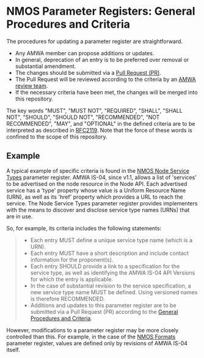 # NMOS Parameter Registers: General Procedures and Criteria

The procedures for updating a parameter register are straightforward.

- Any AMWA member can propose additions or updates.
- In general, deprecation of an entry is to be preferred over removal or substantial amendment.
- The changes should be submitted via a [Pull Request (PR)](https://help.github.com/articles/about-pull-requests/).
- The Pull Request will be reviewed according to the criteria by an [AMWA review team](https://github.com/orgs/AMWA-TV/teams/nmos-parameters-admin).
- If the necessary criteria have been met, the changes will be merged into this repository.

The key words "MUST", "MUST NOT", "REQUIRED", "SHALL", "SHALL
NOT", "SHOULD", "SHOULD NOT", "RECOMMENDED", "NOT RECOMMENDED",
"MAY", and "OPTIONAL" in the defined criteria are to be interpreted as
described in [RFC2119](https://tools.ietf.org/html/rfc2119).
Note that the force of these words is confined to the scope of this repository.

## Example

A typical example of specific criteria is found in the [NMOS Node Service Types](../node-service-types/) parameter register. AMWA IS-04, since v1.1, allows a list of 'services' to be advertised on the node resource in the Node API. Each advertised service has a 'type' property whose value is a Uniform Resource Name (URN), as well as its 'href' property which provides a URL to reach the service. The Node Service Types parameter register provides implementers with the means to discover and disclose service type names (URNs) that are in use.

So, for example, its criteria includes the following statements:

> - Each entry MUST define a unique service type name (which is a URN).
> - Each entry MUST have a short description and include contact information for the proponent(s).
> - Each entry SHOULD provide a link to a specification for the service type, as well as identifying the AMWA IS-04 API Versions for which the entry is applicable.
> - In the case of substantial revision to the service specification, a new service type name MUST be defined. Using versioned names is therefore RECOMMENDED.
> - Additions and updates to this parameter register are to be submitted via a Pull Request (PR) according to the [General Procedures and Criteria](README.md#general-procedures-and-criteria).

However, modifications to a parameter register may be more closely controlled than this. For example, in the case of the [NMOS Formats](../formats/) parameter register, values are defined only by revisions of AMWA IS-04 itself.
